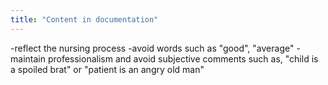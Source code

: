 ```yaml
---
title: "Content in documentation"
---
```

-reflect the nursing process
-avoid words such as &quot;good&quot;, &quot;average&quot;
-maintain professionalism and avoid subjective comments such as, &quot;child is a spoiled brat&quot; or &quot;patient is an angry old man&quot;

